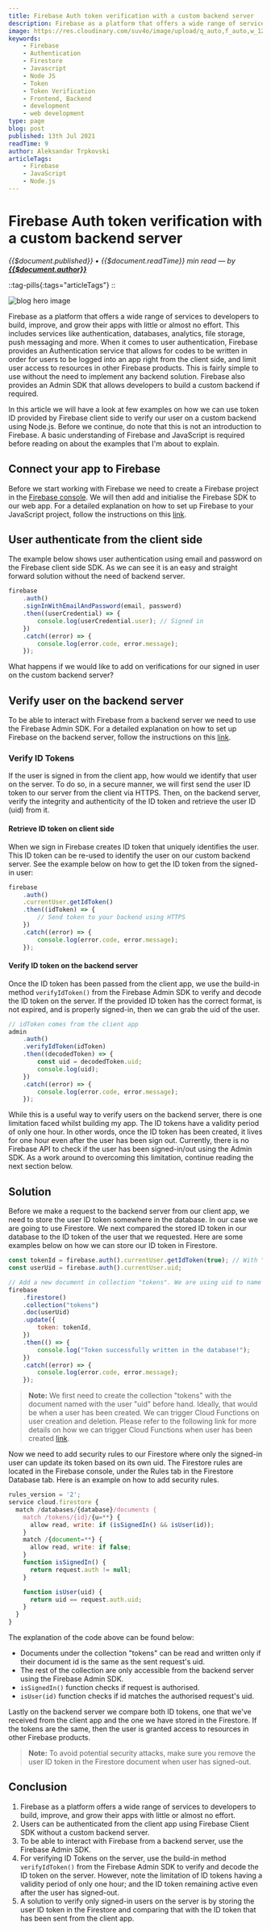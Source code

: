 ```yaml
---
title: Firebase Auth token verification with a custom backend server
description: Firebase as a platform that offers a wide range of services to developers to build, improve, and grow their apps with little or almost no effort. This includes services like authentication, databases,  analytics, file storage, push messaging and more. When it comes to user authentication, Firebase provides an Authentication service that allows for codes to be written in order for users to be logged into an app right from the client side, and limit user access to resources in other Firebase products. This is fairly simple to use without the need to implement any backend solution. Firebase also provides an Admin SDK that allows developers to build a custom backend if required.
image: https://res.cloudinary.com/suv4o/image/upload/q_auto,f_auto,w_1200,e_sharpen:100/v1626001455/blog/firebase-authentication-token-verification-with-a-custom-backend-server
keywords:
    - Firebase
    - Authentication
    - Firestore
    - Javascript
    - Node JS
    - Token
    - Token Verification
    - Frontend, Backend
    - development
    - web development
type: page
blog: post
published: 13th Jul 2021
readTime: 9
author: Aleksandar Trpkovski
articleTags:
    - Firebase
    - JavaScript
    - Node.js
---
```


# Firebase Auth token verification with a custom backend server

_{{$document.published}} • {{$document.readTime}} min read — by **[{{$document.author}}](/)**_

::tag-pills{:tags="articleTags"}
::

![blog hero image](https://res.cloudinary.com/suv4o/image/upload/q_auto,f_auto,w_750,e_sharpen:100/v1626001455/blog/firebase-authentication-token-verification-with-a-custom-backend-server)

Firebase as a platform that offers a wide range of services to developers to build, improve, and grow their apps with little or almost no effort. This includes services like authentication, databases, analytics, file storage, push messaging and more. When it comes to user authentication, Firebase provides an Authentication service that allows for codes to be written in order for users to be logged into an app right from the client side, and limit user access to resources in other Firebase products. This is fairly simple to use without the need to implement any backend solution. Firebase also provides an Admin SDK that allows developers to build a custom backend if required.

In this article we will have a look at few examples on how we can use token ID provided by Firebase client side to verify our user on a custom backend using Node.js. Before we continue, do note that this is not an introduction to Firebase. A basic understanding of Firebase and JavaScript is required before reading on about the examples that I'm about to explain.

## Connect your app to Firebase

Before we start working with Firebase we need to create a Firebase project in the [Firebase console](https://console.firebase.google.com/?authuser=0). We will then add and initialise the Firebase SDK to our web app. For a detailed explanation on how to set up Firebase to your JavaScript project, follow the instructions on this [link](https://firebase.google.com/docs/web/setup).

## User authenticate from the client side

The example below shows user authentication using email and password on the Firebase client side SDK. As we can see it is an easy and straight forward solution without the need of backend server.

```js
firebase
    .auth()
    .signInWithEmailAndPassword(email, password)
    .then((userCredential) => {
        console.log(userCredential.user); // Signed in
    })
    .catch((error) => {
        console.log(error.code, error.message);
    });
```

What happens if we would like to add on verifications for our signed in user on the custom backend server?

## Verify user on the backend server

To be able to interact with Firebase from a backend server we need to use the Firebase Admin SDK. For a detailed explanation on how to set up Firebase on the backend server, follow the instructions on this [link](https://firebase.google.com/docs/admin/setup).

### Verify ID Tokens

If the user is signed in from the client app, how would we identify that user on the server. To do so, in a secure manner, we will first send the user ID token to our server from the client via HTTPS. Then, on the backend server, verify the integrity and authenticity of the ID token and retrieve the user ID (uid) from it.

#### Retrieve ID token on client side

When we sign in Firebase creates ID token that uniquely identifies the user. This ID token can be re-used to identify the user on our custom backend server. See the example below on how to get the ID token from the signed-in user:

```js
firebase
    .auth()
    .currentUser.getIdToken()
    .then((idToken) => {
        // Send token to your backend using HTTPS
    })
    .catch((error) => {
        console.log(error.code, error.message);
    });
```

#### Verify ID token on the backend server

Once the ID token has been passed from the client app, we use the build-in method `verifyIdToken()` from the Firebase Admin SDK to verify and decode the ID token on the server. If the provided ID token has the correct format, is not expired, and is properly signed-in, then we can grab the uid of the user.

```js
// idToken comes from the client app
admin
    .auth()
    .verifyIdToken(idToken)
    .then((decodedToken) => {
        const uid = decodedToken.uid;
        console.log(uid);
    })
    .catch((error) => {
        console.log(error.code, error.message);
    });
```

While this is a useful way to verify users on the backend server, there is one limitation faced whilst building my app. The ID tokens have a validity period of only one hour. In other words, once the ID token has been created, it lives for one hour even after the user has been sign out. Currently, there is no Firebase API to check if the user has been signed-in/out using the Admin SDK. As a work around to overcoming this limitation, continue reading the next section below.

## Solution

Before we make a request to the backend server from our client app, we need to store the user ID token somewhere in the database. In our case we are going to use Firestore. We next compared the stored ID token in our database to the ID token of the user that we requested. Here are some examples below on how we can store our ID token in Firestore.

```js
const tokenId = firebase.auth().currentUser.getIdToken(true); // With "true", we force refresh of new token
const userUid = firebase.auth().currentUser.uid;

// Add a new document in collection "tokens". We are using uid to name the document
firebase
    .firestore()
    .collection("tokens")
    .doc(userUid)
    .update({
        token: tokenId,
    })
    .then(() => {
        console.log("Token successfully written in the database!");
    })
    .catch((error) => {
        console.log(error.code, error.message);
    });
```

> **Note:** We first need to create the collection "tokens" with the document named with the user "uid" before hand. Ideally, that would be when a user has been created. We can trigger Cloud Functions on user creation and deletion. Please refer to the following link for more details on how we can trigger Cloud Functions when user has been created [link](https://firebase.google.com/docs/functions/auth-events).

Now we need to add security rules to our Firestore where only the signed-in user can update its token based on its own uid. The Firestore rules are located in the Firebase console, under the Rules tab in the Firestore Database tab. Here is an example on how to add security rules.

```js
rules_version = '2';
service cloud.firestore {
  match /databases/{database}/documents {
    match /tokens/{id}/{u=**} {
      allow read, write: if (isSignedIn() && isUser(id));
    }
    match /{document=**} {
      allow read, write: if false;
    }
    function isSignedIn() {
      return request.auth != null;
    }

    function isUser(uid) {
      return uid == request.auth.uid;
    }
  }
}
```

The explanation of the code above can be found below:

- Documents under the collection "tokens" can be read and written only if their document id is the same as the sent request's uid.
- The rest of the collection are only accessible from the backend server using the Firebase Admin SDK.
- `isSignedIn()` function checks if request is authorised.
- `isUser(id)` function checks if id matches the authorised request's uid.

Lastly on the backend server we compare both ID tokens, one that we've received from the client app and the one we have stored in the Firestore. If the tokens are the same, then the user is granted access to resources in other Firebase products.

> **Note:** To avoid potential security attacks, make sure you remove the user ID token in the Firestore document when user has signed-out.

## Conclusion

1. Firebase as a platform offers a wide range of services to developers to build, improve, and grow their apps with little or almost no effort.
2. Users can be authenticated from the client app using Firebase Client SDK without a custom backend server.
3. To be able to interact with Firebase from a backend server, use the Firebase Admin SDK.
4. For verifying ID Tokens on the server, use the build-in method `verifyIdToken()` from the Firebase Admin SDK to verify and decode the ID token on the server. However, note the limitation of ID tokens having a validity period of only one hour; and the ID token remaining active even after the user has signed-out.
5. A solution to verify only signed-in users on the server is by storing the user ID token in the Firestore and comparing that with the ID token that has been sent from the client app.
